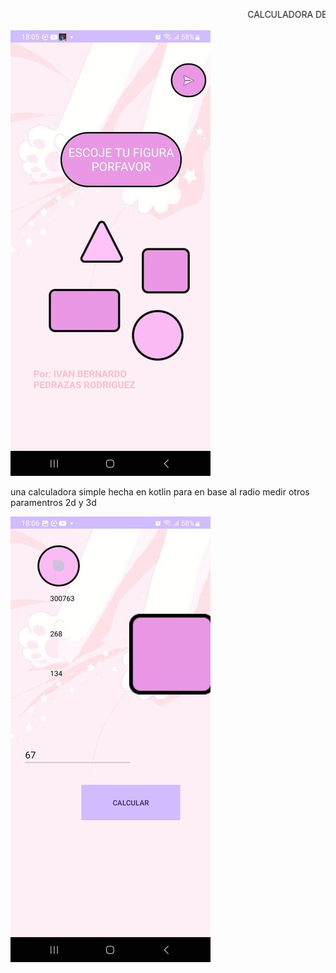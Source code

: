 <marquee>CALCULADORA DE FIGURAS EN KOTLIN</marquee>

<img src="https://raw.githubusercontent.com/kernelboy34/calcufiguraskotlin/main-ker/345617422_790169219158170_6221822689905677987_n.jpg">
<p>una calculadora simple hecha en kotlin para en base al radio medir otros paramentros 2d y 3d</p>
<img src="https://raw.githubusercontent.com/kernelboy34/calcufiguraskotlin/main-ker/345658552_1179451209387667_3881945293391106650_n.jpg">
